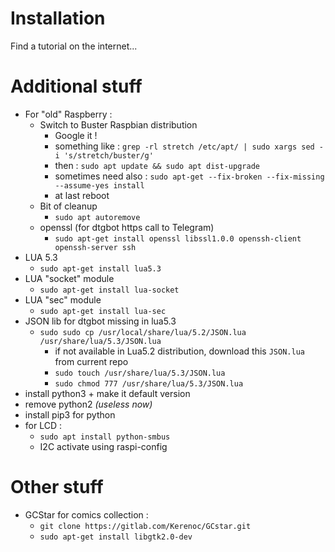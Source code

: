 # Installation

Find a tutorial on the internet...

# Additional stuff

* For "old" Raspberry :
    * Switch to Buster Raspbian distribution
        * Google it !
        * something like : ``grep -rl stretch /etc/apt/ | sudo xargs sed -i 's/stretch/buster/g'``
        * then : ``sudo apt update && sudo apt dist-upgrade``
        * sometimes need also : ``sudo apt-get --fix-broken --fix-missing --assume-yes install``
        * at last reboot
    * Bit of cleanup
        * ``sudo apt autoremove``
    * openssl (for dtgbot https call to Telegram)
        * ``sudo apt-get install openssl libssl1.0.0 openssh-client openssh-server ssh``
* LUA 5.3
    * ``sudo apt-get install lua5.3``
* LUA "socket" module
    * ``sudo apt-get install lua-socket``
* LUA "sec" module
    * ``sudo apt-get install lua-sec``
* JSON lib for dtgbot missing in lua5.3
    * ``sudo sudo cp /usr/local/share/lua/5.2/JSON.lua /usr/share/lua/5.3/JSON.lua``
        * if not available in Lua5.2 distribution, download this ``JSON.lua`` from current repo
        * ``sudo touch /usr/share/lua/5.3/JSON.lua``
        * ``sudo chmod 777 /usr/share/lua/5.3/JSON.lua``
* install python3 + make it default version
* remove python2 _(useless now)_
* install pip3 for python
* for LCD :
    * ``sudo apt install python-smbus``
    * I2C activate using raspi-config


# Other stuff
* GCStar for comics collection :
    * ``git clone https://gitlab.com/Kerenoc/GCstar.git``
    * ``sudo apt-get install libgtk2.0-dev``
